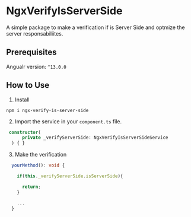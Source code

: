 # NgxVerifyIsServerSide

A simple package to make a verification if is Server Side and optmize the server responsabiliites.

## Prerequisites

Angualr version: `^13.0.0`

## How to Use

1. Install
```
npm i ngx-verify-is-server-side
```
2. Import the service in your `component.ts` file.
```typescript
 constructor(
      private _verifyServerSide: NgxVerifyIsServerSideService
  ) { }
```
3. Make the verification
```typescript
  yourMethod(): void {

    if(this._verifyServerSide.isServerSide){

      return;
    }

    ...
  }
```